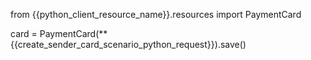 from {{python_client_resource_name}}.resources import PaymentCard

card = PaymentCard(**{{create_sender_card_scenario_python_request}}).save()
